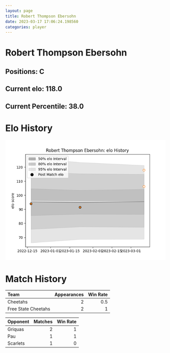 ```yaml
---  
layout: page  
title: Robert Thompson Ebersohn  
date: 2023-03-17 17:06:24.198560  
categories: player  
---
```

# Robert Thompson Ebersohn

## Positions: C

## Current elo: 118.0

## Current Percentile: 38.0

# Elo History


![elo history](history_RobertThompsonEbersohn.png)
# Match History


| Team                |   Appearances |   Win Rate |
|:--------------------|--------------:|-----------:|
| Cheetahs            |             2 |        0.5 |
| Free State Cheetahs |             2 |        1   |

| Opponent   |   Matches |   Win Rate |
|:-----------|----------:|-----------:|
| Griquas    |         2 |          1 |
| Pau        |         1 |          1 |
| Scarlets   |         1 |          0 |